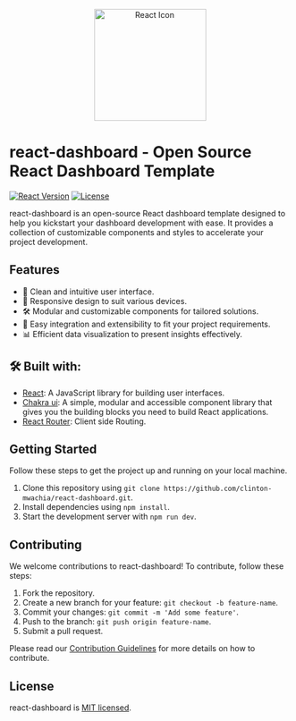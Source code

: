 <p align="center">
  <img src="https://upload.wikimedia.org/wikipedia/commons/thumb/a/a7/React-icon.svg/2560px-React-icon.svg.png" alt="React Icon" width="200" height="200">
</p>

# react-dashboard - Open Source React Dashboard Template

[![React Version](https://img.shields.io/badge/React-18.2.0-blue.svg)](https://reactjs.org/)
[![License](https://img.shields.io/badge/License-MIT-green.svg)](https://opensource.org/licenses/MIT)

react-dashboard is an open-source React dashboard template designed to help you kickstart your dashboard development with ease. It provides a collection of customizable components and styles to accelerate your project development.

## Features

- 🎨 Clean and intuitive user interface.
- 📱 Responsive design to suit various devices.
- 🛠️ Modular and customizable components for tailored solutions.
- 🚀 Easy integration and extensibility to fit your project requirements.
- 📊 Efficient data visualization to present insights effectively.

## 🛠️ Built with:

- [React](https://reactjs.org/): A JavaScript library for building user interfaces.
- [Chakra ui](https://chakra-ui.com/): A simple, modular and accessible component library that gives you the building blocks you need to build React applications.
- [React Router](https://reactrouter.com/en/main): Client side Routing.

## Getting Started

Follow these steps to get the project up and running on your local machine.

1. Clone this repository using `git clone https://github.com/clinton-mwachia/react-dashboard.git`.
2. Install dependencies using `npm install`.
3. Start the development server with `npm run dev`.

## Contributing

We welcome contributions to react-dashboard! To contribute, follow these steps:

1. Fork the repository.
2. Create a new branch for your feature: `git checkout -b feature-name`.
3. Commit your changes: `git commit -m 'Add some feature'`.
4. Push to the branch: `git push origin feature-name`.
5. Submit a pull request.

Please read our [Contribution Guidelines](CONTRIBUTING.md) for more details on how to contribute.

## License

react-dashboard is [MIT licensed](LICENSE).
